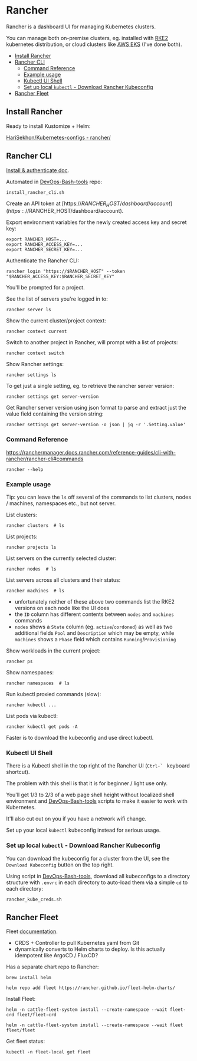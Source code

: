 # Rancher

Rancher is a dashboard UI for managing Kubernetes clusters.

You can manage both on-premise clusters, eg. installed with [RKE2](rke2.md) kubernetes distribution,
or cloud clusters like [AWS EKS](eks.md) (I've done both).

<!-- INDEX_START -->

- [Install Rancher](#install-rancher)
- [Rancher CLI](#rancher-cli)
  - [Command Reference](#command-reference)
  - [Example usage](#example-usage)
  - [Kubectl UI Shell](#kubectl-ui-shell)
  - [Set up local `kubectl` - Download Rancher Kubeconfig](#set-up-local-kubectl---download-rancher-kubeconfig)
- [Rancher Fleet](#rancher-fleet)

<!-- INDEX_END -->

## Install Rancher

Ready to install Kustomize + Helm:

[HariSekhon/Kubernetes-configs - rancher/](https://github.com/HariSekhon/Kubernetes-configs/tree/master/rancher)

## Rancher CLI

[Install & authenticate doc](https://ranchermanager.docs.rancher.com/reference-guides/cli-with-rancher/rancher-cli).

Automated in [DevOps-Bash-tools](devops-bash-tools.md) repo:

```shell
install_rancher_cli.sh
```

Create an API token at [https://$RANCHER_HOST/dashboard/account](https://$RANCHER_HOST/dashboard/account).

Export environment variables for the newly created access key and secret key:

```shell
export RANCHER_HOST=...
export RANCHER_ACCESS_KEY=...
export RANCHER_SECRET_KEY=...
```

Authenticate the Rancher CLI:

```shell
rancher login "https://$RANCHER_HOST" --token "$RANCHER_ACCESS_KEY:$RANCHER_SECRET_KEY"
```

You'll be prompted for a project.

See the list of servers you're logged in to:

```shell
rancher server ls
```

Show the current cluster/project context:

```shell
rancher context current
```

Switch to another project in Rancher, will prompt with a list of projects:

```shell
rancher context switch
```

Show Rancher settings:

```shell
rancher settings ls
```

To get just a single setting, eg. to retrieve the rancher server version:

```shell
rancher settings get server-version
```

Get Rancher server version using json format to parse and extract just the value field containing the version string:

```shell
rancher settings get server-version -o json | jq -r '.Setting.value'
```

### Command Reference

<https://ranchermanager.docs.rancher.com/reference-guides/cli-with-rancher/rancher-cli#commands>

```shell
rancher --help
```

### Example usage

Tip: you can leave the `ls` off several of the commands to list clusters, nodes / machines, namespaces etc.,
but not server.

List clusters:

```shell
rancher clusters  # ls
```

List projects:

```shell
rancher projects ls
```

List servers on the currently selected cluster:

```shell
rancher nodes  # ls
```

List servers across all clusters and their status:

```shell
rancher machines  # ls
```

- unfortunately neither of these above two commands list the RKE2 versions on each node like the UI does
- the `ID` column has different contents between `nodes` and `machines` commands
- `nodes` shows a `State` column (eg. `active`/`cordoned`) as well as two additional fields `Pool` and `Description`
  which may be empty, while `machines` shows a `Phase` field which contains `Running`/`Provisioning`

Show workloads in the current project:

```shell
rancher ps
```

Show namespaces:

```shell
rancher namespaces  # ls
```

Run kubectl proxied commands (slow):

```shell
rancher kubectl ...
```

List pods via kubectl:

```shell
rancher kubectl get pods -A
```

Faster is to download the kubeconfig and use direct kubectl.

### Kubectl UI Shell

There is a Kubectl shell in the top right of the Rancher UI (```Ctrl-` ``` keyboard shortcut).

The problem with this shell is that it is for beginner / light use only.

You'll get 1/3 to 2/3 of a web page shell height without localized shell environment and
[DevOps-Bash-tools](devops-bash-tools.md) scripts to make it easier to work with Kubernetes.

It'll also cut out on you if you have a network wifi change.

Set up your local `kubectl` kubeconfig instead for serious usage.

### Set up local `kubectl` - Download Rancher Kubeconfig

You can download the kubeconfig for a cluster from the UI, see the `Download Kubeconfig` button on the top right.

Using script in [DevOps-Bash-tools](devops-bash-tools.md), download all kubeconfigs to a directory structure with
`.envrc` in each directory to auto-load them via a simple `cd` to each directory:

```shell
rancher_kube_creds.sh
```

## Rancher Fleet

Fleet [documentation](https://fleet.rancher.io/).

- CRDS + Controller to pull Kubernetes yaml from Git
- dynamically converts to Helm charts to deploy. Is this actually idempotent like ArgoCD / FluxCD?

Has a separate chart repo to Rancher:

```shell
brew install helm
```

```shell
helm repo add fleet https://rancher.github.io/fleet-helm-charts/
```

Install Fleet:

```shell
helm -n cattle-fleet-system install --create-namespace --wait fleet-crd fleet/fleet-crd
```

```shell
helm -n cattle-fleet-system install --create-namespace --wait fleet fleet/fleet
```

Get fleet status:

```shell
kubectl -n fleet-local get fleet
```
